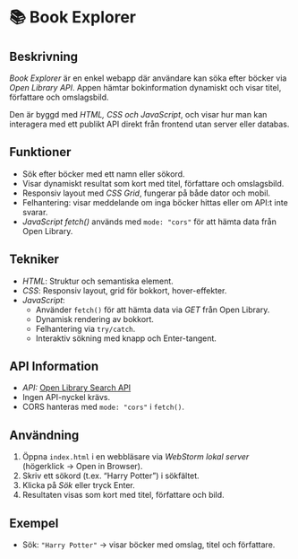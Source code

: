 # 📚 Book Explorer

## Beskrivning
*Book Explorer* är en enkel webapp där användare kan söka efter böcker via *Open Library API*. Appen hämtar bokinformation dynamiskt och visar titel, författare och omslagsbild.

Den är byggd med *HTML, CSS och JavaScript*, och visar hur man kan interagera med ett publikt API direkt från frontend utan server eller databas.

## Funktioner
- Sök efter böcker med ett namn eller sökord.
- Visar dynamiskt resultat som kort med titel, författare och omslagsbild.
- Responsiv layout med *CSS Grid*, fungerar på både dator och mobil.
- Felhantering: visar meddelande om inga böcker hittas eller om API:t inte svarar.
- *JavaScript fetch()* används med `mode: "cors"` för att hämta data från Open Library.

## Tekniker
- *HTML*: Struktur och semantiska element.
- *CSS*: Responsiv layout, grid för bokkort, hover-effekter.
- *JavaScript*:
  - Använder `fetch()` för att hämta data via *GET* från Open Library.
  - Dynamisk rendering av bokkort.
  - Felhantering via `try/catch`.
  - Interaktiv sökning med knapp och Enter-tangent.

## API Information
- *API:* [Open Library Search API](https://openlibrary.org/developers/api)
- Ingen API-nyckel krävs.
- CORS hanteras med `mode: "cors"` i `fetch()`.

## Användning
1. Öppna `index.html` i en webbläsare via *WebStorm lokal server* (högerklick → Open in Browser).
2. Skriv ett sökord (t.ex. “Harry Potter”) i sökfältet.
3. Klicka på *Sök* eller tryck Enter.
4. Resultaten visas som kort med titel, författare och bild.

## Exempel
- Sök: `"Harry Potter"` → visar böcker med omslag, titel och författare.
